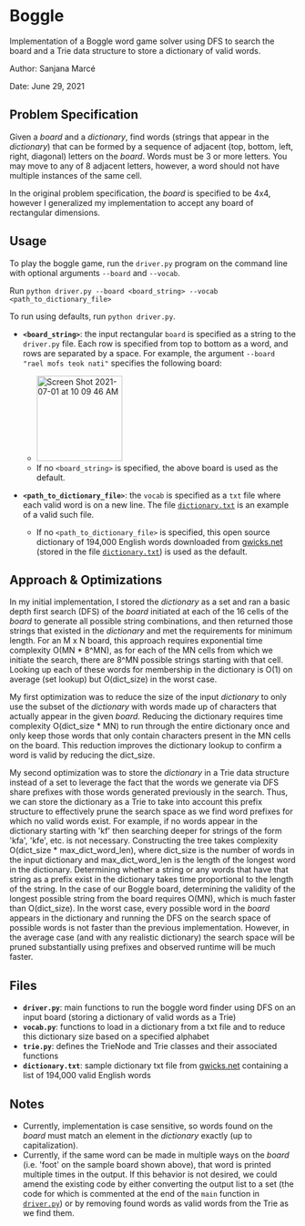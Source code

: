# Boggle
Implementation of a Boggle word game solver using DFS to search the board and a Trie data structure to store a dictionary of valid words.

Author: Sanjana Marcé

Date: June 29, 2021

## Problem Specification

Given a _board_ and a _dictionary_, find words (strings that appear in the _dictionary_) that can be formed by a sequence of adjacent (top, bottom, left, right, diagonal) letters on the _board_. Words must be 3 or more letters. You may move to any of 8 adjacent letters, however, a word should not have multiple instances of the same cell.

In the original problem specification, the _board_ is specified to be 4x4, however I generalized my implementation to accept any board of rectangular dimensions. 
 
## Usage
To play the boggle game, run the `driver.py` program on the command line with optional arguments `--board` and `--vocab`.

Run `python driver.py --board <board_string> --vocab <path_to_dictionary_file>`

To run using defaults, run `python driver.py`. 

- **`<board_string>`**: the input rectangular `board` is specified as a string to the `driver.py` file. Each row is specified from top to bottom as a word, and rows are separated by a space. For example, the argument `--board "rael mofs teok nati"` specifies the following board: 
    - <img width="150" alt="Screen Shot 2021-07-01 at 10 09 46 AM" src="https://user-images.githubusercontent.com/46915691/124138311-85b0da00-da54-11eb-96bd-f6bf56b74d31.png">
    - If no `<board_string>` is specified, the above board is used as the default. 

- **`<path_to_dictionary_file>`**: the `vocab` is specified as a `txt` file where each valid word is on a new line. The file [`dictionary.txt`](./dictionary.txt) is an example of a valid such file.
 
    - If no `<path_to_dictionary_file>` is specified, this open source dictionary of 194,000 English words downloaded from [gwicks.net](http://www.gwicks.net/dictionaries.htm) (stored in the file [`dictionary.txt`](./dictionary.txt)) is used as the default. 

## Approach & Optimizations
In my initial implementation, I stored the _dictionary_ as a set and ran a basic depth first search (DFS) of the _board_ initiated at each of the 16 cells of the _board_ to generate all possible string combinations, and then returned those strings that existed in the _dictionary_ and met the requirements for minimum length. For an M x N board, this approach requires exponential time complexity O(MN * 8^MN), as for each of the MN cells from which we initiate the search, there are 8^MN possible strings starting with that cell. Looking up each of these words for membership in the dictionary is O(1) on average (set lookup) but O(dict_size) in the worst case. 

My first optimization was to reduce the size of the input _dictionary_ to only use the subset of the _dictionary_ with words made up of characters that actually appear in the given _board_. Reducing the dictionary requires time complexity O(dict_size * MN) to run through the entire dictionary once and only keep those words that only contain characters present in the MN cells on the board. This reduction improves the dictionary lookup to confirm a word is valid by reducing the dict_size.

My second optimization was to store the _dictionary_ in a Trie data structure instead of a set to leverage the fact that the words we generate via DFS share prefixes with those words generated previously in the search. Thus, we can store the dictionary as a Trie to take into account this prefix structure to effectively prune the search space as we find word prefixes for which no valid words exist. For example, if no words appear in the dictionary starting with 'kf' then searching deeper for strings of the form 'kfa', 'kfe', etc. is not necessary. Constructing the tree takes complexity O(dict_size * max_dict_word_len), where dict_size is the number of words in the input dictionary and max_dict_word_len is the length of the longest word in the dictionary. Determining whether a string or any words that have that string as a prefix exist in the dictionary takes time proportional to the length of the string. In the case of our Boggle board, determining the validity of the longest possible string from the board requires O(MN), which is much faster than O(dict_size). In the worst case, every possible word in the _board_ appears in the dictionary and running the DFS on the search space of possible words is not faster than the previous implementation. However, in the average case (and with any realistic dictionary) the search space will be pruned substantially using prefixes and observed runtime will be much faster. 

## Files
- **`driver.py`**: main functions to run the boggle word finder using DFS on an input board (storing a dictionary of valid words as a Trie)
- **`vocab.py`**: functions to load in a dictionary from a txt file and to reduce this dictionary size based on a specified alphabet
- **`trie.py`**: defines the TrieNode and Trie classes and their associated functions 
- **`dictionary.txt`**: sample dictionary txt file from [gwicks.net](http://www.gwicks.net/dictionaries.htm) containing a list of 194,000 valid English words

## Notes
- Currently, implementation is case sensitive, so words found on the _board_ must match an element in the _dictionary_ exactly (up to capitalization). 
- Currently, if the same word can be made in multiple ways on the _board_ (i.e. 'foot' on the sample board shown above), that word is printed multiple times in the output. If this behavior is not desired, we could amend the existing code by either converting the output list to a set (the code for which is commented at the end of the `main` function in [`driver.py`](./driver.py)) or by removing found words as valid words from the Trie as we find them. 
